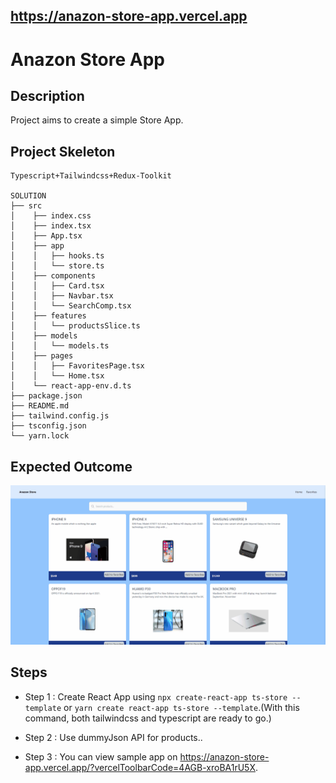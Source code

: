 ## https://anazon-store-app.vercel.app
# Anazon Store App
## Description

Project aims to create a simple Store App.


## Project Skeleton

```
Typescript+Tailwindcss+Redux-Toolkit

SOLUTION
├── src
│    ├── index.css
│    ├── index.tsx
│    ├── App.tsx
│    ├── app
│    │   ├── hooks.ts
│    │   └── store.ts
│    ├── components
│    │   ├── Card.tsx
│    │   ├── Navbar.tsx
│    │   └── SearchComp.tsx
│    ├── features
│    │   └── productsSlice.ts
│    ├── models
│    │   └── models.ts
│    ├── pages
│    │   ├── FavoritesPage.tsx
│    │   └── Home.tsx
│    └── react-app-env.d.ts
├── package.json
├── README.md
├── tailwind.config.js
├── tsconfig.json
└── yarn.lock
```

## Expected Outcome

<img src="./anazon-store.gif" />

## Steps

- Step 1 : Create React App using `npx create-react-app ts-store --template` or `yarn create react-app ts-store --template`.(With this command, both tailwindcss and typescript are ready to go.)

- Step 2 : Use dummyJson API for products..

- Step 3 : You can view sample app on https://anazon-store-app.vercel.app/?vercelToolbarCode=4AGB-xroBA1rU5X.

